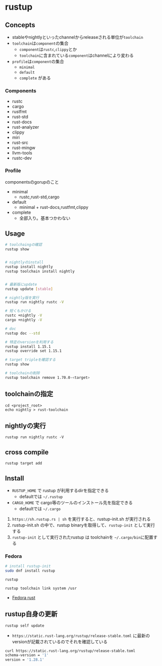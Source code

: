 # rustup

## Concepts

* stableやnightlyといったchannelからreleaseされる単位が`toolchain`
* `toolchain`は`component`の集合
  * `component`は`rustc`,`clippy`とか
  * `toolchain`に含まれている`component`はchannelにより変わる
* `profile`は`component`の集合
  * `minimal`
  * `default`
  * `complete` がある

### Components

* rustc
* cargo
* rustfmt
* rust-std
* rust-docs
* rust-analyzer
* clippy
* miri
* rust-src
* rust-mingw
* llvm-tools
* rustc-dev

### Profile

componentsのgorupのこと
* minimal
  * rustc,rust-std,cargo
* default
  * minimal + rust-docs,rustfmt,clippy
* complete
  * 全部入り。基本つかわない

## Usage

```sh
# toolchaingの確認
rustup show


# nightlyのinstall
rustup install nightly
rustup toolchain install nightly


# 最新版にupdate
rustup update [stable]

# nightly版を実行
rustup run nightly rustc -V

# 短くもかける
rustc +nightly -V
cargo +nightly -V

# doc
rustup doc --std

# 特定のversionを利用する
rustup install 1.15.1
rustup override set 1.15.1

# target tripleを確認する
rustup show

# toolchainの削除
rustup toolchain remove 1.70.0-<target>
```

## toolchainの指定

```
cd <project_root>
echo nightly > rust-toolchain
```

## nightlyの実行

```
rustup run nightly rustc -V
```

## cross compile

```
rustup target add 
```

## Install

* `RUSTUP_HOME` で rustup が利用するdirを指定できる
  * defaultでは `~/.rustup`
* `CARGO_HOME` で cargo等のツールのインストール先を指定できる
  * defaultでは `~/.cargo`

1. `https://sh.rustup.rs | sh` を実行すると、rustup-init.sh が実行される
2. rustup-init.sh の中で、rustup binaryを取得して、`rustup-init` として実行する
3. `rustup-init` として実行されたrustup は toolchainを `~/.cargo/bin`に配置する

### Fedora

```sh
# install rustup-init
sudo dnf install rustup

rustup

rustup toolchain link system /usr
```

* [Fedora rust](https://developer.fedoraproject.org/tech/languages/rust/further-reading.html)


## rustup自身の更新

```sh
rustup self update
```

* `https://static.rust-lang.org/rustup/release-stable.toml` に最新のversionが記載されているのでそれを確認している

```sh
curl https://static.rust-lang.org/rustup/release-stable.toml
schema-version = '1'
version = '1.28.1'
```
